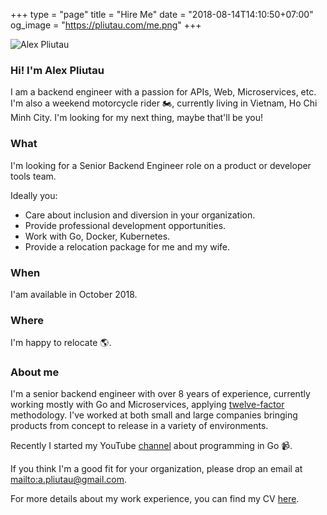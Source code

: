 +++
type = "page"
title = "Hire Me"
date = "2018-08-14T14:10:50+07:00"
og_image = "https://pliutau.com/me.png"
+++

![Alex Pliutau](https://pliutau.com/me.png)

### Hi! I'm Alex Pliutau

I am a backend engineer with a passion for APIs, Web, Microservices, etc. I'm also a weekend motorcycle rider 🏍, currently living in Vietnam, Ho Chi Minh City. I'm looking for my next thing, maybe that'll be you!

### What

I'm looking for a Senior Backend Engineer role on a product or developer tools team.

Ideally you:

 - Care about inclusion and diversion in your organization.
 - Provide professional development opportunities.
 - Work with Go, Docker, Kubernetes.
 - Provide a relocation package for me and my wife.

### When

I'am available in October 2018.

### Where

I'm happy to relocate 🌎.

### About me

I'm a senior backend engineer with over 8 years of experience, currently working mostly with Go and Microservices, applying [twelve-factor](https://12factor.net/) methodology. I've worked at both small and large companies bringing products from concept
to release in a variety of environments.

Recently I started my YouTube [channel](https://www.youtube.com/packagemain) about programming in Go 📹.

If you think I'm a good fit for your organization, please drop an email at [mailto:a.pliutau@gmail.com](a.pliutau@gmail.com).

For more details about my work experience, you can find my CV [here](https://pliutau.com/cv.pdf).